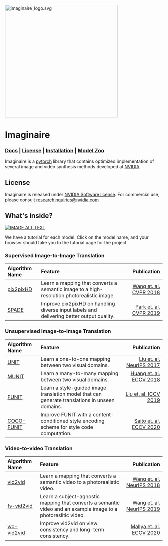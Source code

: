 <img src="imaginaire_logo.svg" alt="imaginaire_logo.svg" height="360"/>

# Imaginaire
### [Docs](http://imaginaire.cc/docs) | [License](LICENSE.md) | [Installation](INSTALL.md) | [Model Zoo](MODELZOO.md)

Imaginaire is a [pytorch](https://pytorch.org/) library that contains
optimized implementation of several image and video synthesis methods developed at [NVIDIA](https://www.nvidia.com/en-us/).

## License

Imaginaire is released under [NVIDIA Software license](LICENSE.md).
For commercial use, please consult [researchinquiries@nvidia.com](researchinquiries@nvidia.com)


## What's inside?

[![IMAGE ALT TEXT](http://img.youtube.com/vi/jgTX5OnAsYQ/0.jpg)](http://www.youtube.com/watch?v=jgTX5OnAsYQ "Imaginaire")

We have a tutorial for each model. Click on the model name, and your browser should take you to the tutorial page for the project.

### Supervised Image-to-Image Translation

| Algorithm Name                            | Feature                                                                                   |                                                Publication |
| :---------------------------------------- | :---------------------------------------------------------------------------------------- | ---------------------------------------------------------: |
| [pix2pixHD](projects/pix2pixhd/README.md) | Learn a mapping that converts a semantic image to a high-resolution photorealistic image. | [Wang et. al. CVPR 2018](https://arxiv.org/abs/1711.11585) |
| [SPADE](projects/spade/README.md)         | Improve pix2pixHD on handling diverse input labels and delivering better output quality.  | [Park et. al. CVPR 2019](https://arxiv.org/abs/1903.07291) |


### Unsupervised Image-to-Image Translation


| Algorithm Name                              | Feature                                                                                        |                                                  Publication |
| :------------------------------------------ | :--------------------------------------------------------------------------------------------- | -----------------------------------------------------------: |
| [UNIT](projects/unit/README.md)             | Learn a one-to-one mapping between two visual domains.                                         | [Liu et. al. NeurIPS 2017](https://arxiv.org/abs/1703.00848) |
| [MUNIT](projects/munit/README.md)           | Learn a many-to-many mapping between two visual domains.                                       |  [Huang et. al. ECCV 2018](https://arxiv.org/abs/1804.04732) |
| [FUNIT](projects/funit/README.md)           | Learn a style-guided image translation model that can generate translations in unseen domains. |    [Liu et. al. ICCV 2019](https://arxiv.org/abs/1905.01723) |
| [COCO-FUNIT](projects/coco_funit/README.md) | Improve FUNIT with a content-conditioned style encoding scheme for style code computation.     |  [Saito et. al. ECCV 2020](https://arxiv.org/abs/2007.07431) |


### Video-to-video Translation


| Algorithm Name                              | Feature                                                                                                        |                                                   Publication |
| :------------------------------------------ | :------------------------------------------------------------------------------------------------------------- | ------------------------------------------------------------: |
| [vid2vid](projects/vid2vid/README.md)       | Learn a mapping that converts a semantic video to a photorealistic video.                                      | [Wang et. al. NeurIPS 2018](https://arxiv.org/abs/1808.06601) |
| [fs-vid2vid](projects/fs_vid2vid/README.md) | Learn a subject-agnostic mapping that converts a semantic video and an example image to a photoreslitic video. | [Wang et. al. NeurIPS 2019](https://arxiv.org/abs/1808.06601) |
| [wc-vid2vid](projects/wc_vid2vid/README.md) | Improve vid2vid on view consistency and long-term consistency.                                                 |  [Mallya et. al. ECCV 2020](https://arxiv.org/abs/2007.08509) |


